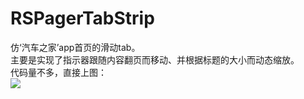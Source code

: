 # RSPagerTabStrip


仿‘汽车之家’app首页的滑动tab。<br>
主要是实现了指示器跟随内容翻页而移动、并根据标题的大小而动态缩放。<br>
代码量不多，直接上图：<br>
![](https://github.com/reeseugolf/RSPagerTabStrip/raw/master/sample.gif) 
